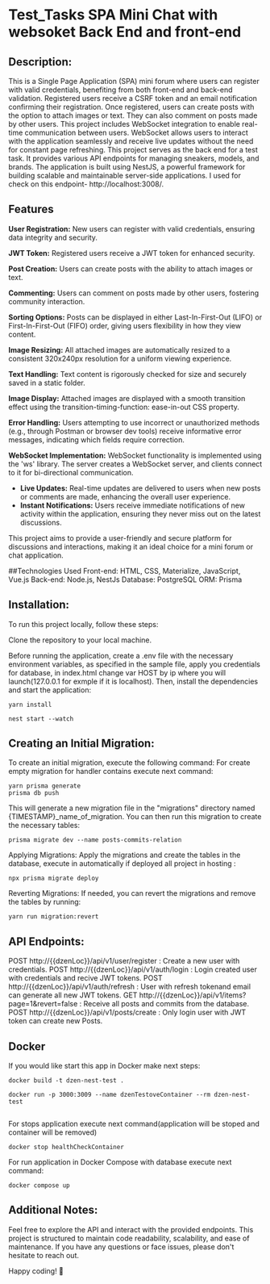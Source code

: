 # Test_Tasks SPA Mini Chat with websoket Back End and front-end
## Description:
This is a Single Page Application (SPA) mini forum where users can register with valid credentials,
benefiting from both front-end and back-end validation. Registered users receive a CSRF token and an email notification
confirming their registration. Once registered, users can create posts with the option to attach images or text.
They can also comment on posts made by other users. This project includes WebSocket integration to enable real-time
communication between users. WebSocket allows users to interact with the application seamlessly and receive live updates
without the need for constant page refreshing.
This project serves as the back end for a test task. It provides various API endpoints for managing sneakers, models,
and brands. The application is built using NestJS, a powerful framework for building scalable and maintainable
server-side applications.
I used for check on this endpoint- http://localhost:3008/.

## Features
**User Registration:** New users can register with valid credentials, ensuring data integrity and security.

**JWT Token:** Registered users receive a JWT token for enhanced security.

**Post Creation:** Users can create posts with the ability to attach images or text.

**Commenting:** Users can comment on posts made by other users, fostering community interaction.

**Sorting Options:** Posts can be displayed in either Last-In-First-Out (LIFO) or First-In-First-Out (FIFO) order, giving users flexibility in how they view content.

**Image Resizing:** All attached images are automatically resized to a consistent 320x240px resolution for a uniform viewing experience.

**Text Handling:** Text content is rigorously checked for size and securely saved in a static folder.

**Image Display:** Attached images are displayed with a smooth transition effect using the transition-timing-function: ease-in-out CSS property.

**Error Handling:** Users attempting to use incorrect or unauthorized methods (e.g., through Postman or browser dev tools) receive informative error messages, indicating which fields require correction.

**WebSocket Implementation:**
WebSocket functionality is implemented using the 'ws' library. The server creates a WebSocket server, and clients connect to it for bi-directional communication.
- **Live Updates:** Real-time updates are delivered to users when new posts or comments are made, enhancing the overall user experience.
- **Instant Notifications:** Users receive immediate notifications of new activity within the application, ensuring they never miss out on the latest discussions.

This project aims to provide a user-friendly and secure platform for discussions and interactions, making it an ideal choice for a mini forum or chat application.

##Technologies Used
Front-end: HTML, CSS, Materialize, JavaScript, Vue.js
Back-end: Node.js, NestJs
Database: PostgreSQL
ORM: Prisma

## Installation:
To run this project locally, follow these steps:

Clone the repository to your local machine.

Before running the application, create a .env file with the necessary environment variables, as specified in the sample
file, apply you credentials for database, in index.html change var HOST by ip where you will
launch(127.0.0.1 for exmple if it is localhost). Then, install the dependencies and start the application:
```
yarn install

nest start --watch
```
## Creating an Initial Migration:
To create an initial migration, execute the following command:
For create empty migration for handler contains execute next command:
```
yarn prisma generate
prisma db push

```
This will generate a new migration file in the "migrations" directory named {TIMESTAMP}_name_of_migration. You can then
run this migration to create the necessary tables:
```
prisma migrate dev --name posts-commits-relation
```
Applying Migrations:
Apply the migrations and create the tables in the database, execute in automatically if deployed all project in hosting :
```
npx prisma migrate deploy
```
Reverting Migrations:
If needed, you can revert the migrations and remove the tables by running:
```
yarn run migration:revert
```
## API Endpoints:
POST http://{{dzenLoc}}/api/v1/user/register : Create a new user with credentials.
POST http://{{dzenLoc}}/api/v1/auth/login  : Login created user with credentials and recive JWT tokens.
POST http://{{dzenLoc}}/api/v1/auth/refresh : User with refresh tokenand email can generate all new JWT tokens.
GET http://{{dzenLoc}}/api/v1/items?page=1&revert=false : Receive all posts and commits from the database.
POST http://{{dzenLoc}}/api/v1/posts/create : Only login user with JWT token can create new Posts.

## Docker
If you would like start this app in Docker make next steps:
```
docker build -t dzen-nest-test . 

docker run -p 3000:3009 --name dzenTestoveContainer --rm dzen-nest-test
 
```
For stops application execute next command(application will be stoped and container will be removed)
```
docker stop healthCheckContainer
```

For run application in Docker Compose with database execute next command:
```
docker compose up
```

## Additional Notes:
Feel free to explore the API and interact with the provided endpoints. This project is structured to maintain code readability, scalability, and ease of maintenance. If you have any questions or face issues, please don't hesitate to reach out.

Happy coding! 🚀
